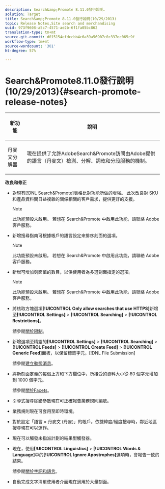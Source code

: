 ```yaml
---
description: Search&amp;Promote 8.11.0發行說明。
solution: Target
title: Search&amp;Promote 8.11.0發行說明(10/29/2013)
topic: Release Notes,Site search and merchandising
uuid: 973f9608-a5c7-4571-ae2b-6f1fa05bc862
translation-type: tm+mt
source-git-commit: d015154efdccbb4c6a39a56907c0c337ec065c9f
workflow-type: tm+mt
source-wordcount: '301'
ht-degree: 57%

---
```



# Search&amp;Promote8.11.0發行說明(10/29/2013){#search-promote-release-notes}

<table> 
 <thead> 
  <tr> 
   <th colname="col1" class="entry"> <p>新功能 </p> </th> 
   <th colname="col2" class="entry"> <p>說明 </p> </th> 
  </tr> 
 </thead>
 <tbody> 
  <tr> 
   <td colname="col1"> <p> 丹麥文分解器 </p> </td> 
   <td colname="col2"> <p> 現在提供了允許<span class="keyword">AdobeSearch&amp;Promote</span>訪問由Adobe提供的語言（丹麥文）檢測、分解、詞乾和分段服務的機制。 </p> </td> 
  </tr> 
 </tbody> 
</table>

**改良和修正**

* 對現有[!DNL Search&Promote]表格比對功能所做的增強。 此次改良對 SKU 和產品資料間日益複雜的關係相關的客戶需求，提供更好的支援。

   >[!NOTE]
   >
   >此功能預設未啟用。 若想在 Search&amp;Promote 中啟用此功能，請聯絡 Adobe 客戶服務。

* 新增搜尋指南可根據帳戶的語言設定來排序刻面的選項。

   >[!NOTE]
   此功能預設未啟用。 若想在 Search&amp;Promote 中啟用此功能，請聯絡 Adobe 客戶服務。

* 新增可增加刻面值的數目，以供使用者為多選刻面指定的選項。

   >[!NOTE]
   此功能預設未啟用。 若想在 Search&amp;Promote 中啟用此功能，請聯絡 Adobe 客戶服務。

* 將核取方塊選項&#x200B;**[!UICONTROL Only allow searches that use HTTPS]**&#x200B;新增至&#x200B;**[!UICONTROL Settings]** > **[!UICONTROL Searching]** > **[!UICONTROL Restrictions]**。

   請參閱[關於限制](../c-about-settings-menu/c-about-searching-menu.md#concept_B5B527E04EBF4E9AB5956EEF881DDBF1)。

* 新增選項至精靈的&#x200B;**[!UICONTROL Settings]** > **[!UICONTROL Searching]** > **[!UICONTROL Feeds]** > **[!UICONTROL Create Feed]** > **[!UICONTROL Generic Feed]**&#x200B;面板，以保留標籤字元。[!DNL File Submission]

   請參閱[建立動態消息](../c-about-settings-menu/c-about-searching-menu.md#task_63179C1FC359497483CD6CE13FD1C250)。

* 將新刻面定義的每個上方和下方欄位中，所接受的資料大小從 80 個字元增加到 1000 個字元。

   請參閱[關於Facets](../c-about-design-menu/c-about-facets.md#concept_FA912B3B41EE493DB2F492D188457FF5)。

* 引導式搜尋除錯參數現在可正確報告業務規則編號。
* 業務規則現在可套用至即時環境。
* 對於設定「語言 = 丹麥文 (丹麥)」的帳戶，依據緯度/經度搜尋時，鄰近地區搜尋現在可以運作。
* 現在可以觸發未指派計劃的結果型觸發器。
* 現在，使用&#x200B;**[!UICONTROL Linguistics]** > **[!UICONTROL Words & Language]**&#x200B;中的&#x200B;**[!UICONTROL Ignore Apostrophes]**&#x200B;選項時，會報告一致的結果。

   請參閱[關於字詞和語言](../c-about-linguistics-menu/c-about-words-and-language.md#concept_CEB4B9576F3C4E2EB87B352EEC738D79)。

* 自動完成文字清單使用者介面現在適用於大量刻面。

